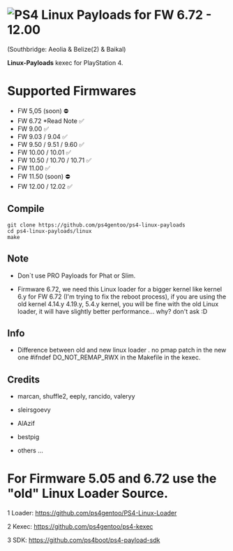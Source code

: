 # ![PS4](https://img.shields.io/badge/-PS4-003791?style=flat&logo=PlayStation) Linux Payloads for FW 6.72 - 12.00 
(Southbridge: Aeolia & Belize(2) & Baikal)

**Linux-Payloads** kexec for PlayStation 4.

# Supported Firmwares

*   FW 5,05 (soon)  ⛔  
*   FW 6.72  *Read Note ✅ 
*   FW 9.00 ✅ 
*   FW 9.03 / 9.04 ✅ 
*   FW 9.50 / 9.51 / 9.60 ✅ 
*   FW 10.00 / 10.01 ✅ 
*   FW 10.50 / 10.70 / 10.71 ✅ 
*   FW 11.00 ✅ 
*   FW 11.50 (soon)  ⛔  
*   FW 12.00 / 12.02 ✅ 


## Compile
    git clone https://github.com/ps4gentoo/ps4-linux-payloads
    cd ps4-linux-payloads/linux
    make
    
## Note 
* Don`t use PRO Payloads for Phat or Slim. 

* Firmware 6.72, we need this Linux loader for a bigger kernel like kernel 6.y for FW 6.72 (I'm trying to fix the reboot process), if you are using the old kernel 4.14.y 4.19.y, 5.4.y kernel, you will be fine with the old Linux loader, it will have slightly better performance... why? don't ask :D

## Info
* Difference between old and new linux loader . no pmap patch in the new one #ifndef DO_NOT_REMAP_RWX  in the Makefile in the kexec.

## Credits
* marcan, shuffle2, eeply, rancido, valeryy 

* sleirsgoevy
* AlAzif
* bestpig 
* others ... 


# For Firmware 5.05 and 6.72 use the "old" Linux Loader Source.
1 Loader: https://github.com/ps4gentoo/PS4-Linux-Loader

2 Kexec: https://github.com/ps4gentoo/ps4-kexec

3 SDK: https://github.com/ps4boot/ps4-payload-sdk
